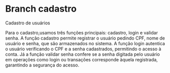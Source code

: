# Branch cadastro
Cadastro de usuários

Para o cadastro,usamos três funções principais: cadastro, login e validar senha. A função cadastro permite registrar o usuário pedindo CPF, nome de usuário e senha, que são armazenados no sistema. A função login autentica o usuário verificando o CPF e a senha cadastrados, permitindo o acesso à conta. Já a função validar senha confere se a senha digitada pelo usuário em operações como login ou transações corresponde àquela registrada, garantindo a segurança do acesso.
